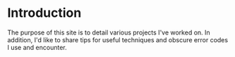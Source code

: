 # Introduction

The purpose of this site is to detail various projects I've worked on. In addition, I'd like to share tips for useful techniques and obscure error codes I use and encounter.
